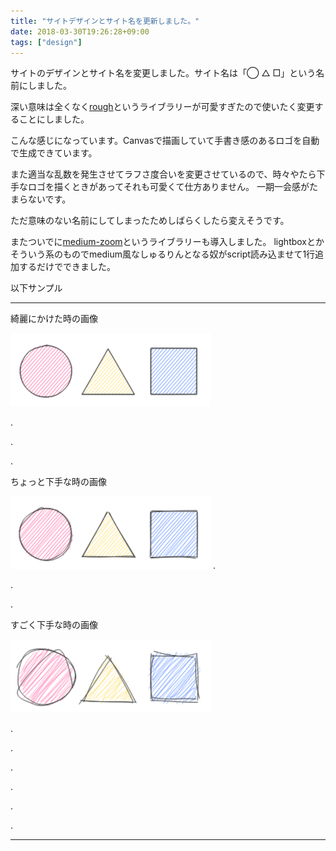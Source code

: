```yaml
---
title: "サイトデザインとサイト名を更新しました。"
date: 2018-03-30T19:26:28+09:00
tags: ["design"]
---
```


サイトのデザインとサイト名を変更しました。サイト名は「◯ △ □」という名前にしました。

深い意味は全くなく[rough](https://github.com/pshihn/rough)というライブラリーが可愛すぎたので使いたく変更することにしました。

<div><canvas class="logo" width="320" height="100"></div>

こんな感じになっています。Canvasで描画していて手書き感のあるロゴを自動で生成できています。

また適当な乱数を発生させてラフさ度合いを変更させているので、時々やたら下手なロゴを描くときがあってそれも可愛くて仕方ありません。
一期一会感がたまらないです。

ただ意味のない名前にしてしまったためしばらくしたら変えそうです。

またついでに[medium-zoom](https://github.com/francoischalifour/medium-zoom)というライブラリーも導入しました。
lightboxとかそういう系のものでmedium風なしゅるりんとなる奴がscript読み込ませて1行追加するだけでできました。

以下サンプル

---

綺麗にかけた時の画像

<img src="/img/posts/logo-r0.png" style="width: 320px">

.

.

.

ちょっと下手な時の画像

<img src="/img/posts/logo-r1.png" style="width: 320px">
.

.

.

すごく下手な時の画像

<img src="/img/posts/logo-r2.png" style="width: 320px">

.

.

.

.

.

.

---